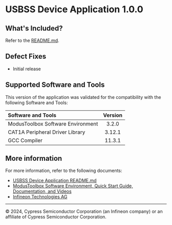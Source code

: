 # USBSS Device Application 1.0.0

## What's Included?

Refer to the [README.md](./README.md).

## Defect Fixes

* Initial release

## Supported Software and Tools

This version of the application was validated for the compatibility with the following Software and Tools:

| Software and Tools                                      | Version |
| :---                                                    | :----:  |
| ModusToolbox Software Environment                       | 3.2.0   |
| CAT1A Peripheral Driver Library                         | 3.12.1  |
| GCC Compiler                                            | 11.3.1  |

## More information

For more information, refer to the following documents:

* [USBSS Device Application README.md](./README.md)
* [ModusToolbox Software Environment, Quick Start Guide, Documentation, and Videos](https://www.infineon.com/cms/en/design-support/tools/sdk/modustoolbox-software)
* [Infineon Technologies AG](https://www.infineon.com)

---
© 2024, Cypress Semiconductor Corporation (an Infineon company) or an affiliate of Cypress Semiconductor Corporation.
